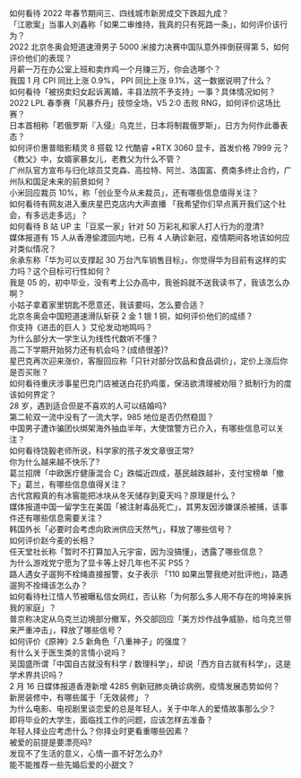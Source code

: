 如何看待 2022 年春节期间三、四线城市新房成交下跌超九成？  
「江歌案」当事人刘鑫称「如果二审维持，我真的只有死路一条」，如何评价该行为？  
2022 北京冬奥会短道速滑男子 5000 米接力决赛中国队意外摔倒获得第 5，如何评价他们的表现？  
月薪一万在办公室上班和卖炸鸡一个月赚三万，你会选哪个？  
我国 1 月 CPI 同比上涨 0.9%， PPI 同比上涨 9.1%，这一数据说明了什么？  
如何看待「被拐卖妇女起诉离婚，丰县法院不予支持」一事？具体情况如何？  
2022 LPL 春季赛「风暴乔丹」技惊全场，V5 2:0 击败 RNG，如何评价这场比赛？  
日本首相称「若俄罗斯『入侵』乌克兰，日本将制裁俄罗斯」，日方为何作此番表态？  
如何评价惠普暗影精灵 8 搭载 12 代酷睿 +RTX 3060 显卡，首发价格 7999 元？  
《教父》中，女婿家暴女儿，老教父为什么不管？  
广州队官方宣布与归化球员艾克森、高拉特、阿兰、洛国富、费南多终止合约，广州队和国足未来的前景如何？  
小米回应裁员 10%，称「创业至今从未裁员」，还有哪些信息值得关注？  
如何看待有网友进入重庆星巴克店内大声直播 「我希望你们早点离开我们这个社会，有多远走多远」？  
如何看待 B 站 UP 主「豆浆一家」针对 50 万彩礼和家人打人行为的澄清?  
媒体报道有 15 人从香港偷渡回内地，已有 4 人确诊新冠，疫情期间各地该如何应对类似情况？  
余承东称「华为可以支撑起 30 万台汽车销售目标」，你觉得华为目前有这样的实力吗？这个目标可行性如何？  
我是 05 的，初中毕业，没有考上公办高中，我爸妈就不送我读书了，我该怎么办啊？  
小姑子拿着家里钥匙不愿意还，我该要吗，怎么要合适？  
北京冬奥会中国短道速滑队斩获 2 金 1 银 1 铜，如何评价他们的成绩？  
你支持《进击的巨人 》艾伦发动地鸣吗？  
为什么部分大一学生认为线性代数听不懂？  
高二下学期开始努力还有机会吗？(成绩很差)?  
星巴克再次迎来涨价，客服回应称「只针对部分饮品和食品调价」，定价上涨后你是否买账？  
如何看待重庆涉事星巴克门店被送白花扔鸡蛋，保洁欲清理被劝阻？抵制行为的度该如何界定？  
28 岁，遇到适合但是不喜欢的人可以结婚吗?  
第二轮双一流中没有了一流大学，985 地位是否仍然稳固？  
中国男子遭诈骗团伙绑架海外抽血半年，大使馆警方已介入，有哪些信息可以关注？  
如何看待饶毅老师所说，科学家的孩子发文章很正常?  
你为什么越来越不快乐了?  
葛兰招牌「中欧医疗健康混合 C」跌幅近四成，基民越跌越补，支付宝榜单「撤下」葛兰，有哪些信息值得关注？  
古代宫殿真的有冰窖能把冰块从冬天储存到夏天吗？原理是什么？  
媒体报道中国一留学生在美国「被注射毒品死亡」，其男友因涉嫌谋杀被捕，该事件还有哪些信息需要关注？  
韩国外长「必要时会考虑向欧洲供应天然气」，释放了哪些信号？  
如何评价赵今麦的长相？  
任天堂社长称「暂时不打算加入元宇宙，因为没搞懂」，透露了哪些信息？  
为什么游戏党宁愿为了显卡等上好几年也不买 PS5？  
路人遇女子遛狗不栓绳直接报警，女子表示 「110 如果出警我绝对批评他」，路遇遛狗不拴绳该怎么办？  
如何看待杜江情人节被曝私信女网红，否认称「为何那么多人用不存在的垮掉来拆我的家庭」？  
普京称决定从乌克兰边境部分撤军，外交部回应「美方炒作战争威胁，给乌克兰带来严重冲击」，释放了哪些信号？  
如何评价《原神》2.5 新角色「八重神子」的强度？  
有什么关于医生类的言情小说吗？  
吴国盛所谓「中国自古就没有科学 / 数理科学」，却说「西方自古就有科学」，这是学术界共识吗？  
2 月 16 日媒体报道香港新增 4285 例新冠肺炎确诊病例，疫情发展态势如何？  
新房装修中，有哪些属于「无效装修」？  
为什么电影、电视剧里谈恋爱的总是年轻人，关于中年人的爱情故事那么少？  
即将毕业的大学生，面临找工作的问题，应该怎样去准备？  
年轻人择业应考虑什么？你择业时更看重哪些因素？  
被爱的前提是要漂亮吗?  
发现不了生活的意义，心情一直不好怎么办?  
能不能推荐一些先婚后爱的小甜文？  
